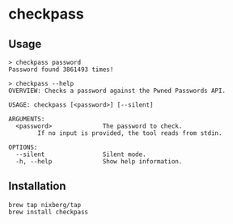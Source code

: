 # checkpass

## Usage

```console
> checkpass password
Password found 3861493 times!
```

```console
> checkpass --help
OVERVIEW: Checks a password against the Pwned Passwords API.

USAGE: checkpass [<password>] [--silent]

ARGUMENTS:
  <password>              The password to check.
        If no input is provided, the tool reads from stdin.

OPTIONS:
  --silent                Silent mode.
  -h, --help              Show help information.
```

## Installation

```console
brew tap nixberg/tap
brew install checkpass
```
